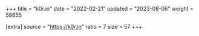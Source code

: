 +++
title = "k0r.in"
date = "2022-02-21"
updated = "2023-08-06"
weight = 58655

[extra]
source = "https://k0r.in"
ratio = 7
size = 57
+++
